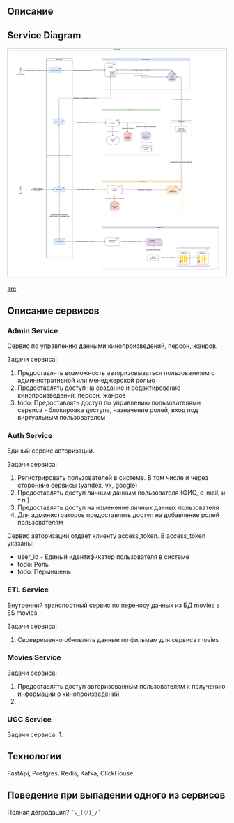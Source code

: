

## Описание



## Service Diagram

![Service Diagram](./MoviesArch-Main.drawio.png)

[src](./MoviesArch-Main.drawio.png)


## Описание сервисов

### Admin Service

Сервис по управлению данными кинопроизведений, персон, жанров.

Задачи сервиса:
1. Предоставлять возможность авторизовываться пользователям с административной или менеджерской ролью
2. Предоставлять доступ на создание и редактирование кинопроизведений, персон, жанров
3. todo: Предоставлять доступ по управлению пользователями сервиса - блокировка доступа, назначение ролей, вход под виртуальным пользователем

### Auth Service

Единый сервис авторизации.

Задачи сервиса:
1. Регистрировать пользователей в системе. В том числе и через сторонние сервисы (yandex, vk, google)
2. Предоставлять доступ личным данным пользователя (ФИО, e-mail, и т.п.)
3. Предоставлять доступ на изменение личных данных пользователя
4. Для администраторов предоставлять доступ на добавление ролей пользователям

Сервис авторизации отдает клиенту access_token. В access_token указаны:
* user_id - Единый идентификатор пользователя в системе
* todo: Роль
* todo: Пермишены


### ETL Service

Внутренний транспортный сервис по переносу данных из БД movies в ES movies.

Задачи сервиса:
1. Своевременно обновлять данные по фильмам для сервиса movies

### Movies Service

Задачи сервиса:
1. Предоставлять доступ авторизованным пользователям к получению информации о кинопроизведений 
2. 

### UGC Service

Задачи сервиса:
1.  


## Технологии

FastApi, Postgres, Redis, Kafka, ClickHouse


## Поведение при выпадении одного из сервисов

Полная деградация? `¯\_(ツ)_/¯`

